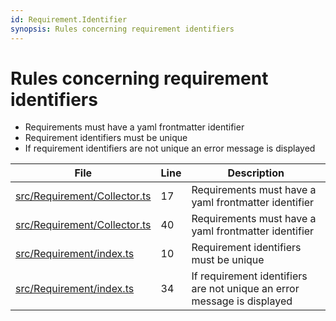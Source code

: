 ```yaml
---
id: Requirement.Identifier
synopsis: Rules concerning requirement identifiers
---
```


# Rules concerning requirement identifiers

-   Requirements must have a yaml frontmatter identifier
-   Requirement identifiers must be unique
-   If requirement identifiers are not unique an error message is displayed

<div class="tracey tracey-plugin-tracelinktable">

| File                                                                                                     | Line | Description                                                             |
| -------------------------------------------------------------------------------------------------------- | ---- | ----------------------------------------------------------------------- |
| [src/Requirement/Collector.ts](../../../src/Requirement/Collector.ts#L17 "src/Requirement/Collector.ts") | 17   | Requirements must have a yaml frontmatter identifier                    |
| [src/Requirement/Collector.ts](../../../src/Requirement/Collector.ts#L40 "src/Requirement/Collector.ts") | 40   | Requirements must have a yaml frontmatter identifier                    |
| [src/Requirement/index.ts](../../../src/Requirement/index.ts#L10 "src/Requirement/index.ts")             | 10   | Requirement identifiers must be unique                                  |
| [src/Requirement/index.ts](../../../src/Requirement/index.ts#L34 "src/Requirement/index.ts")             | 34   | If requirement identifiers are not unique an error message is displayed |

</div>
